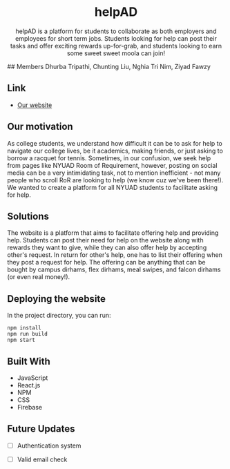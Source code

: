<h1 align="center">helpAD</h1>

<p align="center">
helpAD is a platform for students to collaborate as both employers and employees for short term jobs. Students looking for help can post their tasks and offer exciting rewards up-for-grab, and students looking to earn some sweet sweet moola can join!
</p>
## Members 
Dhurba Tripathi, Chunting Liu, Nghia Tri Nim, Ziyad Fawzy

## Link

- [Our website](https://nyuaddayhackathon.web.app/)

## Our motivation

As college students, we understand how difficult it can be to ask for help to navigate our college lives, be it academics, making friends, or just asking to borrow a racquet for tennis. Sometimes, in our confusion, we seek help from pages like NYUAD Room of Requirement, however, posting on social media can be a very intimidating task, not to mention inefficient - not many people who scroll RoR are looking to help (we know cuz we've been there!). We wanted to create a platform for all NYUAD students to facilitate asking for help.

## Solutions
The website is a platform that aims to facilitate offering help and providing help. Students can post their need for help on the website along with rewards they want to give, while they can also offer help by accepting other's request. In return for other's help, one has to list their offering when they post a request for help. The offering can be anything that can be bought by campus dirhams, flex dirhams, meal swipes, and falcon dirhams (or even real money!). 


## Deploying the website

In the project directory, you can run:

```
npm install 
npm run build
npm start
```
## Built With

- JavaScript
- React.js
- NPM
- CSS
- Firebase

## Future Updates
- [ ] Authentication system
- [ ] Valid email check


